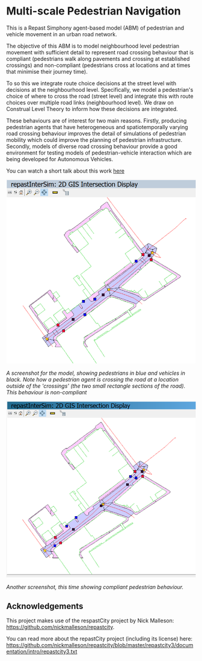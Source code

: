 # Multi-scale Pedestrian Navigation

This is a Repast Simphony agent-based model (ABM) of pedestrian and vehicle movement in an urban road network.

The objective of this ABM is to model neighbourhood level pedestrian movement with sufficient detail to represent road crossing behaviour that is compliant (pedestrians walk along pavements and crossing at established crossings) and non-compliant (pedestrians cross at locations and at times that minimise their journey time).

To so this we integrate route choice decisions at the street level with decisions at the neighbourhood level. Specifically, we model a pedestrian's choice of where to cross the road (street level) and integrate this with route choices over multiple road links (neighbourhood level). We draw on Construal Level Theory to inform how these decisions are integrated.

These behaviours are of interest for two main reasons. Firstly, producing pedestrian agents that have heterogeneous and spatiotemporally varying road crossing behaviour improves the detail of simulations of pedestrian mobility which could improve the planning of pedestrian infrastructure. Secondly, models of diverse road crossing behaviour provide a good environment for testing models of pedestrian-vehicle interaction which are being developed for Autonomous Vehicles.

You can watch a short talk about this work [here](https://www.youtube.com/watch?v=QUFn5B0Pa2I)

![A screenshot for the model, showing pedestrians in blue and vehicles in black. Note how a pedestrian agent is crossing the road at a location outside of the 'crossings' (the two small rectangle sections of the road). This behaviour is non-compliant.](screenshot_non_compliant.PNG)

*A screenshot for the model, showing pedestrians in blue and vehicles in black. Note how a pedestrian agent is crossing the road at a location outside of the 'crossings' (the two small rectangle sections of the road). This behaviour is non-compliant*

![Another screenshot, this time showing compliant pedestrian behaviour.](screenshot_compliant.PNG)

*Another screenshot, this time showing compliant pedestrian behaviour.*

## Acknowledgements

This project makes use of the respastCity project by Nick Malleson: https://github.com/nickmalleson/repastcity. 

You can read more about the repastCity project (including its license) here: https://github.com/nickmalleson/repastcity/blob/master/repastcity3/documentation/intro/repastcity3.txt